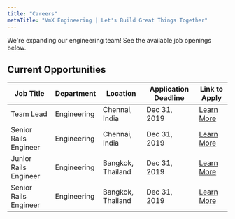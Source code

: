 ```yaml
---
title: "Careers"
metaTitle: "VmX Engineering | Let's Build Great Things Together"
---
```


We're expanding our engineering team! See the available job openings below.

## Current Opportunities

| Job Title             | Department  | Location          | Application Deadline | Link to Apply                                        |
| --------------------- | ----------- | ----------------- | -------------------- | ---------------------------------------------------- |
| Team Lead             | Engineering | Chennai, India    | Dec 31, 2019         | [Learn More](/careers/bangkok/engineering-lead) |
| Senior Rails Engineer | Engineering | Chennai, India    | Dec 31, 2019         | [Learn More](/careers/chennai/senior-rails-engineer) |
| Junior Rails Engineer | Engineering | Bangkok, Thailand | Dec 31, 2019         | [Learn More](/careers/bangkok/junior-rails-engineer) |
| Senior Rails Engineer | Engineering | Bangkok, Thailand | Dec 31, 2019         | [Learn More](/careers/bangkok/senior-rails-engineer) |

